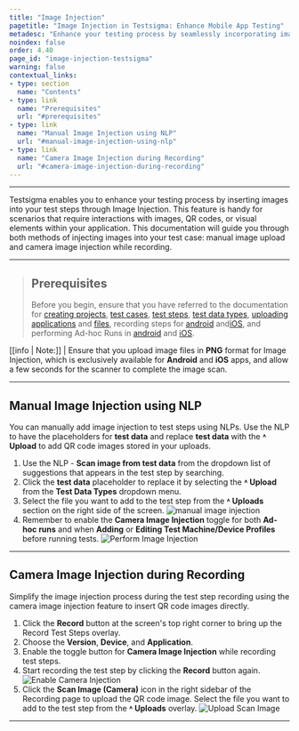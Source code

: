 ```yaml
---
title: "Image Injection"
pagetitle: "Image Injection in Testsigma: Enhance Mobile App Testing"
metadesc: "Enhance your testing process by seamlessly incorporating images into test steps using Image Injection. Streamline workflows and improve accuracy."
noindex: false
order: 4.40
page_id: "image-injection-testsigma"
warning: false
contextual_links:
- type: section
  name: "Contents"
- type: link
  name: "Prerequisites"
  url: "#prerequisites"  
- type: link
  name: "Manual Image Injection using NLP"
  url: "#manual-image-injection-using-nlp"
- type: link
  name: "Camera Image Injection during Recording"
  url: "#camera-image-injection-during-recording"  
---
```


---

Testsigma enables you to enhance your testing process by inserting images into your test steps through Image Injection. This feature is handy for scenarios that require interactions with images, QR codes, or visual elements within your application. This documentation will guide you through both methods of injecting images into your test case: manual image upload and camera image injection while recording.

---

> ## **Prerequisites**
> 
> Before you begin, ensure that you have referred to the documentation for [creating projects](https://testsigma.com/docs/projects/overview/), [test cases](https://testsigma.com/docs/test-cases/manage/add-edit-delete/), [test steps](https://testsigma.com/docs/test-cases/create-steps-nl/overview/), [test data types](https://testsigma.com/docs/test-data/types/overview/), [uploading applications](https://testsigma.com/docs/uploads/upload-apps/) and [files](https://testsigma.com/docs/uploads/upload-files/), recording steps for [android](https://testsigma.com/docs/test-cases/create-test-steps/actions-and-options-recorder/step-settings/#reordering-test-steps)  and[iOS](https://testsigma.com/docs/test-cases/create-test-steps/actions-and-options-manual/step-options/#reorder-test-step), and performing Ad-hoc Runs in [android](https://testsigma.com/docs/runs/adhoc-runs/#android-application) and [iOS](https://testsigma.com/docs/runs/adhoc-runs/#ios-application).

[[info | Note:]]
| Ensure that you upload image files in **PNG** format for Image Injection, which is exclusively available for **Android** and **iOS** apps, and allow a few seconds for the scanner to complete the image scan.

---

## **Manual Image Injection using NLP**

You can manually add image injection to test steps using NLPs. Use the NLP to have the placeholders for **test data** and replace **test data** with the **˄ Upload** to add QR code images stored in your uploads.

1. Use the NLP - **Scan image from test data** from the dropdown list of suggestions that appears in the test step by searching.
2. Click the **test data** placeholder to replace it by selecting the **˄ Upload** from the **Test Data Types** dropdown menu.
3. Select the file you want to add to the test step from the **˄ Uploads** section on the right side of the screen. ![manual image injection](https://s3.amazonaws.com/static-docs.testsigma.com/new_images/projects/applications/manual_imageinjection.gif)
4. Remember to enable the **Camera Image Injection** toggle for both **Ad-hoc runs** and when **Adding** or **Editing Test Machine/Device Profiles** before running tests. ![Perform Image Injection](https://s3.amazonaws.com/static-docs.testsigma.com/new_images/projects/applications/perform_imageinjection.gif)

---

## **Camera Image Injection during Recording**

Simplify the image injection process during the test step recording using the camera image injection feature to insert QR code images directly.

1. Click the **Record** button at the screen's top right corner to bring up the Record Test Steps overlay.
2. Choose the **Version**, **Device**, and **Application**.
3. Enable the toggle button for **Camera Image Injection** while recording test steps.
4. Start recording the test step by clicking the **Record** button again. ![Enable Camera Injection](https://s3.amazonaws.com/static-docs.testsigma.com/new_images/projects/applications/enable_camerainjection.gif)
5. Click the **Scan Image (Camera)** icon in the right sidebar of the Recording page to upload the QR code image. Select the file you want to add to the test step from the **˄ Uploads** overlay. ![Upload Scan Image](https://s3.amazonaws.com/static-docs.testsigma.com/new_images/projects/applications/scan_imageinjection.gif)

---